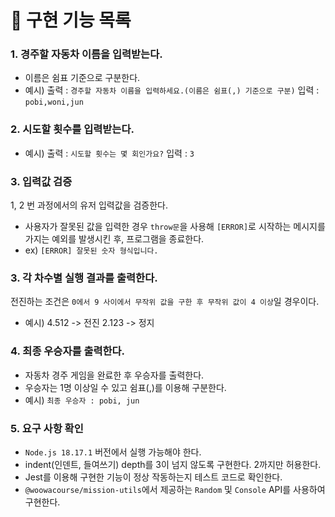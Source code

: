 # 📌 구현 기능 목록

### 1. 경주할 자동차 이름을 입력받는다.
- 이름은 쉼표 기준으로 구분한다.
- 예시)
  출력 : `경주할 자동차 이름을 입력하세요.(이름은 쉼표(,) 기준으로 구분)`
  입력 : `pobi,woni,jun`

### 2. 시도할 횟수를 입력받는다.
- 예시)
출력 : `시도할 횟수는 몇 회인가요?`
입력 : `3`

### 3. 입력값 검증
1, 2 번 과정에서의 유저 입력값을 검증한다.
- 사용자가 잘못된 값을 입력한 경우 `throw문`을 사용해 `[ERROR]`로 시작하는 메시지를 가지는 예외를 발생시킨 후, 프로그램을 종료한다.
- ex) `[ERROR] 잘못된 숫자 형식입니다.`

### 3. 각 차수별 실행 결과를 출력한다.
전진하는 조건은 `0에서 9 사이에서 무작위 값을 구한 후 무작위 값이 4 이상`일 경우이다.
- 예시) 
  4.512 -> 전진
  2.123 -> 정지


### 4. 최종 우승자를 출력한다.
- 자동차 경주 게임을 완료한 후 우승자를 출력한다.
- 우승자는 1명 이상일 수 있고 쉼표(,)를 이용해 구분한다.
- 예시) `최종 우승자 : pobi, jun`

### 5. 요구 사항 확인
- `Node.js 18.17.1` 버전에서 실행 가능해야 한다.
- indent(인덴트, 들여쓰기) depth를 3이 넘지 않도록 구현한다. 2까지만 허용한다.
- Jest를 이용해 구현한 기능이 정상 작동하는지 테스트 코드로 확인한다.
- `@woowacourse/mission-utils`에서 제공하는 `Random` 및 `Console` API를 사용하여 구현한다.